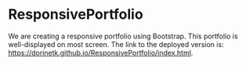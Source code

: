 # ResponsivePortfolio
We are creating a responsive portfolio using Bootstrap.
This portfolio is well-displayed on most screen.
The link to the deployed version is: https://dorinetk.github.io/ResponsivePortfolio/index.html.
